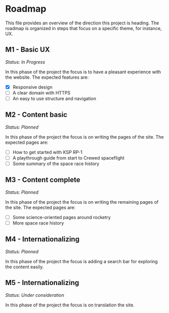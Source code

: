 # Roadmap

This file provides an overview of the direction this project is heading. The roadmap is organized in
steps that focus on a specific theme, for instance, UX.

## M1 - Basic UX

_Status: In Progress_

In this phase of the project the focus is to have a pleasant experience with the website. The
expected features are:

- [x] Responsive design
- [ ] A clear domain with HTTPS
- [ ] An easy to use structure and navigation

## M2 - Content basic

_Status: Planned_

In this phase of the project the focus is on writing the pages of the site. The expected pages are:

- [ ] How to get started with KSP RP-1
- [ ] A playthrough guide from start to Crewed spaceflight
- [ ] Some summary of the space race history

## M3 - Content complete

_Status: Planned_

In this phase of the project the focus is on writing the remaining pages of the site. The expected
pages are:

- [ ] Some science-oriented pages around rocketry
- [ ] More space race history

## M4 - Internationalizing

_Status: Planned_

In this phase of the project the focus is adding a search bar for exploring the content easily.

## M5 - Internationalizing

_Status: Under consideration_

In this phase of the project the focus is on translation the site.
